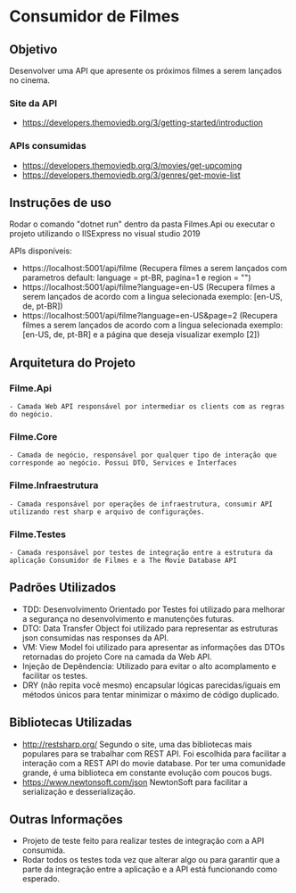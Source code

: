 # Consumidor de Filmes

## Objetivo

Desenvolver uma API que apresente os próximos filmes a serem lançados no cinema.
### Site da API
  - https://developers.themoviedb.org/3/getting-started/introduction
### APIs consumidas
  - https://developers.themoviedb.org/3/movies/get-upcoming
  - https://developers.themoviedb.org/3/genres/get-movie-list

## Instruções de uso
Rodar o comando "dotnet run" dentro da pasta Filmes.Api ou executar o projeto utilizando o IISExpress no visual studio 2019

APIs disponíveis:
  - https://localhost:5001/api/filme (Recupera filmes a serem lançados com parametros default: language = pt-BR, pagina=1 e region = "")
  - https://localhost:5001/api/filme?language=en-US (Recupera filmes a serem lançados de acordo com a lingua selecionada exemplo: [en-US, de, pt-BR])
  - https://localhost:5001/api/filme?language=en-US&page=2 (Recupera filmes a serem lançados de acordo com a lingua selecionada exemplo: [en-US, de, pt-BR] e a página que deseja visualizar exemplo [2])

## Arquitetura do Projeto

### Filme.Api
    - Camada Web API responsável por intermediar os clients com as regras do negócio. 
### Filme.Core
    - Camada de negócio, responsável por qualquer tipo de interação que corresponde ao negócio. Possui DTO, Services e Interfaces
### Filme.Infraestrutura
    - Camada responsável por operações de infraestrutura, consumir API utilizando rest sharp e arquivo de configurações.
### Filme.Testes
    - Camada responsável por testes de integração entre a estrutura da aplicação Consumidor de Filmes e a The Movie Database API

## Padrões Utilizados
 - TDD: Desenvolvimento Orientado por Testes foi utilizado para melhorar a segurança no desenvolvimento e manutenções futuras.
 - DTO: Data Transfer Object foi utilizado para representar as estruturas json consumidas nas responses da API.
 - VM: View Model foi utilizado para apresentar as informações das DTOs retornadas do projeto Core na camada da Web API.
 - Injeção de Depêndencia: Utilizado para evitar o alto acomplamento e facilitar os testes.
 - DRY (não repita você mesmo) encapsular lógicas parecidas/iguais em métodos únicos para tentar minimizar o máximo de código duplicado.

## Bibliotecas Utilizadas
 - http://restsharp.org/
   Segundo o site, uma das bibliotecas mais populares para se trabalhar com REST API.
   Foi escolhida para facilitar a interação com a REST API do movie database. Por ter uma comunidade grande, é uma biblioteca em constante evolução com poucos bugs.
 - https://www.newtonsoft.com/json
   NewtonSoft para facilitar a serialização e desserialização.

## Outras Informações
- Projeto de teste feito para realizar testes de integração com a API consumida. 
- Rodar todos os testes toda vez que alterar algo ou para garantir que a parte da integração entre a aplicação e a API está funcionando como esperado.



